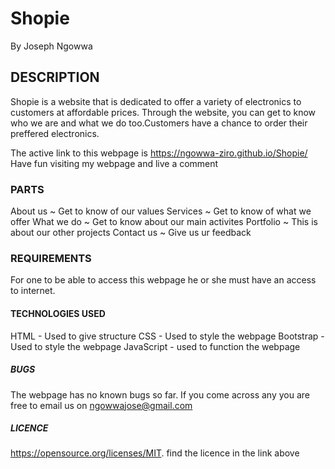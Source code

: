# Shopie
By Joseph Ngowwa

## DESCRIPTION
Shopie is a website that is dedicated to offer a variety of electronics to customers at affordable prices. Through the website, you can get to know who we are and what we do too.Customers have a chance to order their preffered electronics.

The active link to this webpage is https://ngowwa-ziro.github.io/Shopie/
Have fun visiting my webpage and live a comment

### PARTS
About us ~ Get to know of our values
Services ~ Get to know of what we offer
What we do ~ Get to know about our main activites
Portfolio ~ This is about our other projects
Contact us ~ Give us ur feedback

### REQUIREMENTS
For one to be able to access this webpage he or she must have an access to internet.

#### TECHNOLOGIES USED
HTML - Used to give structure
CSS - Used to style the webpage
Bootstrap - Used to style the webpage
JavaScript - used to function the webpage

##### BUGS
The webpage has no known bugs so far. If you come across any you are free to email us on ngowwajose@gmail.com

##### LICENCE
https://opensource.org/licenses/MIT.
find the licence in the link above


